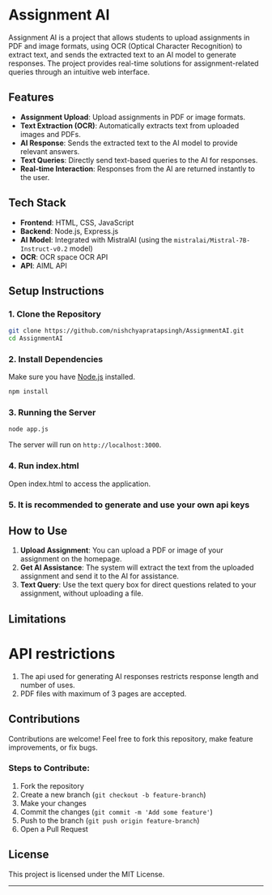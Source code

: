 # Assignment AI

Assignment AI is a project that allows students to upload assignments in PDF and image formats, using OCR (Optical Character Recognition) to extract text, and sends the extracted text to an AI model to generate responses. The project provides real-time solutions for assignment-related queries through an intuitive web interface.

## Features

- **Assignment Upload**: Upload assignments in PDF or image formats.
- **Text Extraction (OCR)**: Automatically extracts text from uploaded images and PDFs.
- **AI Response**: Sends the extracted text to the AI model to provide relevant answers.
- **Text Queries**: Directly send text-based queries to the AI for responses.
- **Real-time Interaction**: Responses from the AI are returned instantly to the user.

## Tech Stack

- **Frontend**: HTML, CSS, JavaScript
- **Backend**: Node.js, Express.js
- **AI Model**: Integrated with MistralAI (using the `mistralai/Mistral-7B-Instruct-v0.2` model)
- **OCR**: OCR space OCR API
- **API**: AIML API

## Setup Instructions

### 1. Clone the Repository

```bash
git clone https://github.com/nishchyapratapsingh/AssignmentAI.git
cd AssignmentAI
```

### 2. Install Dependencies

Make sure you have [Node.js](https://nodejs.org/) installed.

```bash
npm install
```

### 3. Running the Server

```bash
node app.js
```

The server will run on `http://localhost:3000`.

### 4. Run index.html

Open index.html to access the application.

### 5. It is recommended to generate and use your own api keys

## How to Use

1. **Upload Assignment**: You can upload a PDF or image of your assignment on the homepage.
2. **Get AI Assistance**: The system will extract the text from the uploaded assignment and send it to the AI for assistance.
3. **Text Query**: Use the text query box for direct questions related to your assignment, without uploading a file.

## Limitations

# API restrictions
1. The api used for generating AI responses restricts response length and number of uses.
2. PDF files with maximum of 3 pages are accepted.

## Contributions

Contributions are welcome! Feel free to fork this repository, make feature improvements, or fix bugs.

### Steps to Contribute:
1. Fork the repository
2. Create a new branch (`git checkout -b feature-branch`)
3. Make your changes
4. Commit the changes (`git commit -m 'Add some feature'`)
5. Push to the branch (`git push origin feature-branch`)
6. Open a Pull Request

## License

This project is licensed under the MIT License.

---
